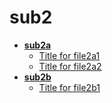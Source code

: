 <!-- this entire file is auto-generated -->

# sub2

<!-- optional markdown-notes-tree directory description starts here -->

<!-- optional markdown-notes-tree directory description ends here -->

- [**sub2a**](sub2a/README.md)
    - [Title for file2a1](sub2a/file2a1.md)
    - [Title for file2a2](sub2a/file2a2.md)
- [**sub2b**](sub2b/README.md)
    - [Title for file2b1](sub2b/file2b1.md)
